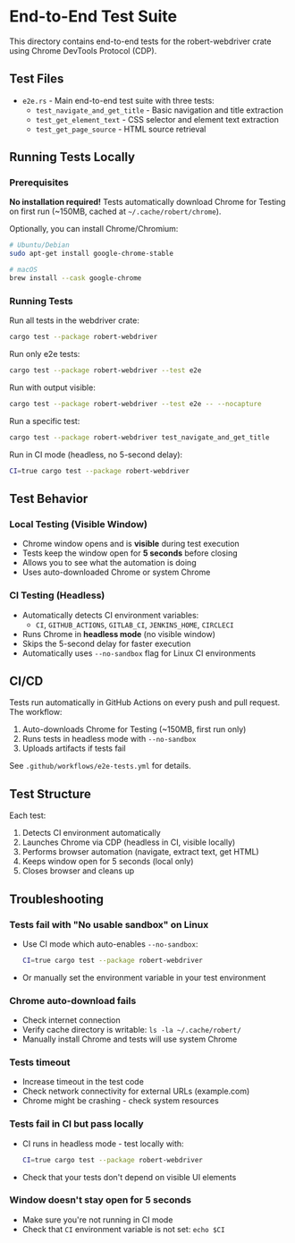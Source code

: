 # End-to-End Test Suite

This directory contains end-to-end tests for the robert-webdriver crate using Chrome DevTools Protocol (CDP).

## Test Files

- `e2e.rs` - Main end-to-end test suite with three tests:
  - `test_navigate_and_get_title` - Basic navigation and title extraction
  - `test_get_element_text` - CSS selector and element text extraction
  - `test_get_page_source` - HTML source retrieval

## Running Tests Locally

### Prerequisites

**No installation required!** Tests automatically download Chrome for Testing on first run (~150MB, cached at `~/.cache/robert/chrome`).

Optionally, you can install Chrome/Chromium:
```bash
# Ubuntu/Debian
sudo apt-get install google-chrome-stable

# macOS
brew install --cask google-chrome
```

### Running Tests

Run all tests in the webdriver crate:
```bash
cargo test --package robert-webdriver
```

Run only e2e tests:
```bash
cargo test --package robert-webdriver --test e2e
```

Run with output visible:
```bash
cargo test --package robert-webdriver --test e2e -- --nocapture
```

Run a specific test:
```bash
cargo test --package robert-webdriver test_navigate_and_get_title
```

Run in CI mode (headless, no 5-second delay):
```bash
CI=true cargo test --package robert-webdriver
```

## Test Behavior

### Local Testing (Visible Window)
- Chrome window opens and is **visible** during test execution
- Tests keep the window open for **5 seconds** before closing
- Allows you to see what the automation is doing
- Uses auto-downloaded Chrome or system Chrome

### CI Testing (Headless)
- Automatically detects CI environment variables:
  - `CI`, `GITHUB_ACTIONS`, `GITLAB_CI`, `JENKINS_HOME`, `CIRCLECI`
- Runs Chrome in **headless mode** (no visible window)
- Skips the 5-second delay for faster execution
- Automatically uses `--no-sandbox` flag for Linux CI environments

## CI/CD

Tests run automatically in GitHub Actions on every push and pull request. The workflow:
1. Auto-downloads Chrome for Testing (~150MB, first run only)
2. Runs tests in headless mode with `--no-sandbox`
3. Uploads artifacts if tests fail

See `.github/workflows/e2e-tests.yml` for details.

## Test Structure

Each test:
1. Detects CI environment automatically
2. Launches Chrome via CDP (headless in CI, visible locally)
3. Performs browser automation (navigate, extract text, get HTML)
4. Keeps window open for 5 seconds (local only)
5. Closes browser and cleans up

## Troubleshooting

### Tests fail with "No usable sandbox" on Linux
- Use CI mode which auto-enables `--no-sandbox`:
  ```bash
  CI=true cargo test --package robert-webdriver
  ```
- Or manually set the environment variable in your test environment

### Chrome auto-download fails
- Check internet connection
- Verify cache directory is writable: `ls -la ~/.cache/robert/`
- Manually install Chrome and tests will use system Chrome

### Tests timeout
- Increase timeout in the test code
- Check network connectivity for external URLs (example.com)
- Chrome might be crashing - check system resources

### Tests fail in CI but pass locally
- CI runs in headless mode - test locally with:
  ```bash
  CI=true cargo test --package robert-webdriver
  ```
- Check that your tests don't depend on visible UI elements

### Window doesn't stay open for 5 seconds
- Make sure you're not running in CI mode
- Check that `CI` environment variable is not set: `echo $CI`
